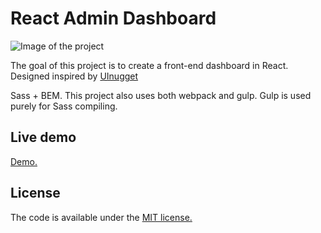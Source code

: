 # React Admin Dashboard

![Image of the project](https://cloud.githubusercontent.com/assets/13908256/22648153/8cfb772e-ec75-11e6-8703-f8e2fa40d1dc.jpg)

The goal of this project is to create a front-end dashboard in React. Designed inspired by [UInugget](https://www.behance.net/gallery/44056351/UInuggetcom-Free-Dashboard-Design)

Sass + BEM. This project also uses both webpack and gulp. Gulp is used purely for Sass compiling.


## Live demo

[Demo.](https://ivanrdvc.com/react-dashboard)

## License

The code is available under the [MIT license.](http://www.opensource.org/licenses/mit-license.php)